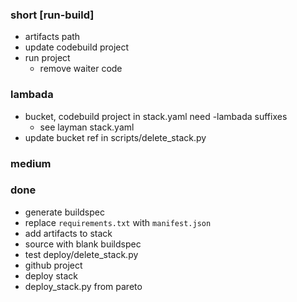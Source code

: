 ### short [run-build]

- artifacts path
- update codebuild project
- run project
  - remove waiter code

### lambada

- bucket, codebuild project in stack.yaml need -lambada suffixes
  - see layman stack.yaml
- update bucket ref in scripts/delete_stack.py

### medium

### done

- generate buildspec
- replace `requirements.txt` with `manifest.json`
- add artifacts to stack
- source with blank buildspec
- test deploy/delete_stack.py
- github project
- deploy stack
- deploy_stack.py from pareto
